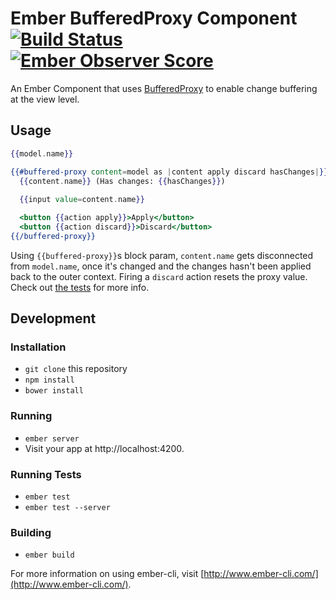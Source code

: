 # Ember BufferedProxy Component [![Build Status](https://travis-ci.org/zeppelin/ember-buffered-proxy-component.svg)](https://travis-ci.org/zeppelin/ember-buffered-proxy-component) [![Ember Observer Score](http://emberobserver.com/badges/ember-buffered-proxy-component.svg)](http://emberobserver.com/addons/ember-buffered-proxy-component)

An Ember Component that uses [BufferedProxy](https://github.com/yapplabs/ember-buffered-proxy)
to enable change buffering at the view level.

## Usage

```hbs
{{model.name}}

{{#buffered-proxy content=model as |content apply discard hasChanges|}}
  {{content.name}} (Has changes: {{hasChanges}})
  
  {{input value=content.name}}

  <button {{action apply}}>Apply</button>
  <button {{action discard}}>Discard</button>
{{/buffered-proxy}}
```

Using `{{buffered-proxy}}`s block param, `content.name` gets disconnected from
`model.name`, once it's changed and the changes hasn't been applied back to the
outer context. Firing a `discard` action resets the proxy value. Check out
[the tests](tests/integration/components/buffered-proxy-test.js) for more info.


## Development

### Installation

* `git clone` this repository
* `npm install`
* `bower install`

### Running

* `ember server`
* Visit your app at http://localhost:4200.

### Running Tests

* `ember test`
* `ember test --server`

### Building

* `ember build`

For more information on using ember-cli, visit [http://www.ember-cli.com/](http://www.ember-cli.com/).
